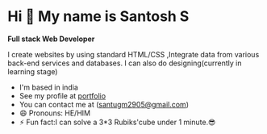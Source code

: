 # Hi 👋 My name is Santosh S
 
**Full stack Web Developer**

I create websites by using standard HTML/CSS ,Integrate data from various back-end services and databases. I can also do designing(currently in learning stage)


- I'm based in india
- See my profile at  [portfolio](url)
- You can contact me at (santugm2905@gmail.com)
- 😄 Pronouns: HE/HIM
- ⚡ Fun fact:I can solve a 3*3 Rubiks'cube under 1 minute.😎

